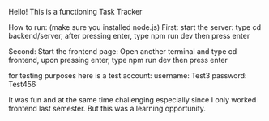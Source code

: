 Hello! This is a functioning Task Tracker

How to run:
(make sure you installed node.js)
First:
start the server: type cd backend/server, after pressing enter, type npm run dev then press enter

Second: 
Start the frontend page: Open another terminal and type cd frontend, upon pressing enter, type npm run dev then press enter

for testing purposes here is a test account:
username: Test3
password: Test456

It was fun and at the same time challenging especially since I only worked frontend last semester. But this was a learning opportunity.
